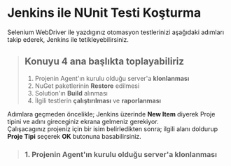# Jenkins ile NUnit Testi Koşturma 

 Selenium WebDriver ile yazdıgınız otomasyon testlerinizi aşağıdaki adımları takip ederek, Jenkins ile tetikleyebilirsiniz.

>## Konuyu 4 ana başlıkta toplayabiliriz
 >1. Projenin Agent'ın kurulu olduğu server'a **klonlanması**
 >2. NuGet paketlerinin **Restore** edilmesi
 >3. Solution'ın **Build** alınması
 >4. İlgili testlerin **çalıştırılması** ve **raporlanması**

Adımlara geçmeden öncelikle; Jenkins üzerinde **New Item** diyerek Proje tipini ve adını gireceginiz ekrana gelmeniz gerekiyor.<br> Çalışacagınız projeniz için bir isim belirledikten sonra; ilgili alanı doldurup **Proje Tipi** seçerek **OK** butonuna basabilirsiniz.



> ### 1. Projenin Agent'ın kurulu olduğu server'a klonlanması
>>  


    